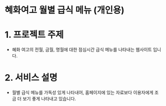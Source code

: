 # 혜화여고 월별 급식 메뉴 (개인용)

# 1. 프로젝트 주제
- 혜화 여고의 전월, 금월, 명월에 대한 점심시간 급식 메뉴를 나타내는 웹사이트 입니다.
  
# 2. 서비스 설명 
- 월별 급식 메뉴를 가독성 있게 나타내어, 홈페이지에 있는 자료보다 이용자에게 조금 더 보기 좋게 나타내고 있습니다.
 
